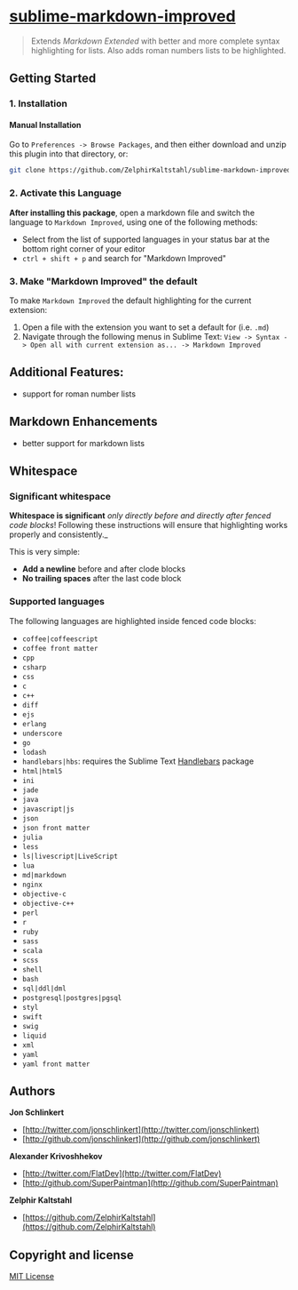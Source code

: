 # [sublime-markdown-improved](git@github.com:ZelphirKaltstahl/sublime-markdown-improved.git)

> Extends _Markdown Extended_ with better and more complete syntax highlighting for lists. Also adds roman numbers lists to be highlighted.

## Getting Started

### 1. Installation

#### Manual Installation

Go to `Preferences -> Browse Packages`, and then either download and unzip this plugin into that directory, or:

``` bash
git clone https://github.com/ZelphirKaltstahl/sublime-markdown-improved.git "sublime-markdown-improved"
```

### 2. Activate this Language

**After installing this package**, open a markdown file and switch the language to `Markdown Improved`, using one of the following methods:

* Select from the list of supported languages in your status bar at the bottom right corner of your editor
* `ctrl + shift + p` and search for "Markdown Improved"

### 3. Make "Markdown Improved" the default

To make `Markdown Improved` the default highlighting for the current extension:

1. Open a file with the extension you want to set a default for (i.e. `.md`)
2. Navigate through the following menus in Sublime Text: `View -> Syntax -> Open all with current extension as... -> Markdown Improved`

## Additional Features:

* support for roman number lists

## Markdown Enhancements

* better support for markdown lists

## Whitespace

### Significant whitespace

**Whitespace is significant** _only directly before and directly after fenced code blocks_! Following these instructions will ensure that highlighting works properly and consistently._

This is very simple:

* **Add a newline** before and after clode blocks
* **No trailing spaces** after the last code block

### Supported languages

The following languages are highlighted inside fenced code blocks:

* `coffee|coffeescript`
* `coffee front matter`
* `cpp`
* `csharp`
* `css`
* `c`
* `c++`
* `diff`
* `ejs`
* `erlang`
* `underscore`
* `go`
* `lodash`
* `handlebars|hbs`: requires the Sublime Text [Handlebars](https://github.com/daaain/Handlebars) package
* `html|html5`
* `ini`
* `jade`
* `java`
* `javascript|js`
* `json`
* `json front matter`
* `julia`
* `less`
* `ls|livescript|LiveScript`
* `lua`
* `md|markdown`
* `nginx`
* `objective-c`
* `objective-c++`
* `perl`
* `r`
* `ruby`
* `sass`
* `scala`
* `scss`
* `shell`
* `bash`
* `sql|ddl|dml`
* `postgresql|postgres|pgsql`
* `styl`
* `swift`
* `swig`
* `liquid`
* `xml`
* `yaml`
* `yaml front matter`

## Authors

**Jon Schlinkert**

+ [http://twitter.com/jonschlinkert](http://twitter.com/jonschlinkert)
+ [http://github.com/jonschlinkert](http://github.com/jonschlinkert)

**Alexander Krivoshhekov**

+ [http://twitter.com/FlatDev](http://twitter.com/FlatDev)
+ [http://github.com/SuperPaintman](http://github.com/SuperPaintman)

**Zelphir Kaltstahl**

+ [https://github.com/ZelphirKaltstahl](https://github.com/ZelphirKaltstahl)

## Copyright and license

[MIT License](LICENSE-MIT)

